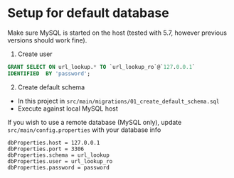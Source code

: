 # Setup for default database

Make sure MySQL is started on the host (tested with 5.7, however previous versions should work fine).

1. Create user

```sql
GRANT SELECT ON url_lookup.* TO `url_lookup_ro`@`127.0.0.1`
IDENTIFIED  BY 'password';
```

2. Create default schema
* In this project in `src/main/migrations/01_create_default_schema.sql`
* Execute against local MySQL host

If you wish to use a remote database (MySQL only), update `src/main/config.properties` with your database info

```
dbProperties.host = 127.0.0.1
dbProperties.port = 3306
dbProperties.schema = url_lookup
dbProperties.user = url_lookup_ro
dbProperties.password = password
```

